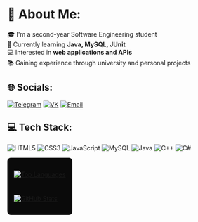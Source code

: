# 💫 About Me:
🎓 I'm a second-year Software Engineering student  
🚀 Currently learning **Java, MySQL, JUnit**  
💻 Interested in **web applications and APIs**  
📚 Gaining experience through university and personal projects  

## 🌐 Socials:
[![Telegram](https://img.shields.io/badge/Telegram-26A5E4?style=for-the-badge&logo=telegram&logoColor=white)](https://t.me/nonameqwer1)
[![VK](https://img.shields.io/badge/VK-0077FF?style=for-the-badge&logo=vk&logoColor=white)](https://vk.com/id463759586)
[![Email](https://img.shields.io/badge/Email-EA4335?style=for-the-badge&logo=gmail&logoColor=white)](mailto:vadimstrapko@gmail.com)

## 💻 Tech Stack:
![HTML5](https://img.shields.io/badge/HTML5-E34F26?style=for-the-badge&logo=html5&logoColor=white)
![CSS3](https://img.shields.io/badge/CSS3-1572B6?style=for-the-badge&logo=css3&logoColor=white)
![JavaScript](https://img.shields.io/badge/JavaScript-F7DF1E?style=for-the-badge&logo=javascript&logoColor=black)
![MySQL](https://img.shields.io/badge/MySQL-4479A1?style=for-the-badge&logo=mysql&logoColor=white)
![Java](https://img.shields.io/badge/Java-007396?style=for-the-badge&logo=java&logoColor=white)
![C++](https://img.shields.io/badge/C++-00599C?style=for-the-badge&logo=c%2B%2B&logoColor=white)
![C#](https://img.shields.io/badge/C%23-239120?style=for-the-badge&logo=c-sharp&logoColor=white)

<div style="display: flex; flex-direction: column; gap: 10px; align-items: flex-start; width: fit-content; background-color: #0A0A0A; padding: 15px; border-radius: 8px;">

<!-- Языки -->
[![Top Languages](https://github-readme-stats.vercel.app/api/top-langs/?username=VadimStrapko&layout=compact&title_color=58A6FF&text_color=FFFFFF&bg_color=0A0A0A&hide_border=true&card_width=495)](https://github.com/VadimStrapko)

<!-- Статистика -->
[![GitHub Stats](https://github-readme-stats.vercel.app/api?username=VadimStrapko&show_icons=true&title_color=58A6FF&text_color=FFFFFF&icon_color=58A6FF&bg_color=0A0A0A&hide_border=true&card_width=495&hide=contribs)](https://github.com/VadimStrapko)

</div>

